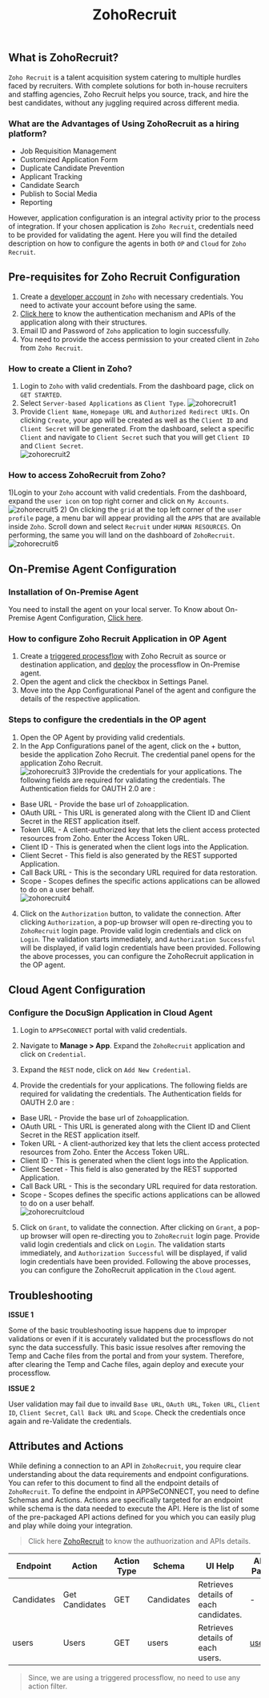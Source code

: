﻿---
title: "ZohoRecruit"
toc: true
description: "Get to know how you can configure ZohoRecruit credential in OP and Cloud agent, APIs, Actions and its filter."
keywords: "Pre-requisites for ZohoRecruit Configuration, Configure the ZohoRecruit Application in OP Agent, Configure the ZohoRecruit Application in Cloud Agent"
tag: developers
category: "Connectors"
menus: 
    zohosolution : 
        icon: fa fa-gg
        weight: 3
        title: "ZohoRecruit"
        identifier: zohorecruitconnector
---

## What is ZohoRecruit?

`Zoho Recruit` is a talent acquisition system catering to multiple hurdles faced by recruiters. 
With complete solutions for both in-house recruiters and staffing agencies, Zoho Recruit 
helps you source, track, and hire the best candidates, without any juggling required across different media.  

### What are the Advantages of Using ZohoRecruit as a hiring platform?

- Job Requisition Management  
- Customized Application Form     
- Duplicate Candidate Prevention      
- Applicant Tracking   
- Candidate Search    
- Publish to Social Media     
- Reporting       

However, application configuration is an integral activity prior to the process of integration. If your chosen application 
is `Zoho Recruit`, credentials need to be provided for validating the agent. Here you will find the detailed 
description on how to configure the agents in both `OP` and `Cloud` for `Zoho Recruit`.  

## Pre-requisites for Zoho Recruit Configuration 

1) Create a [developer account](https://accounts.zoho.in/register?servicename=AaaServer&serviceurl=https%3A%2F%2Fapi-console.zoho.in%2Flogin) in `Zoho` with necessary credentials. 
You need to activate your account before using the same.      
2) [Click here](https://www.zoho.com/recruit/developer-guide/apiv2/oauth-overview.html) to know the authentication mechanism and APIs of the application along with their structures.       
3) Email ID and Password of `Zoho` application to login successfully.    
4) You need to provide the access permission to your created client in `Zoho` from `Zoho Recruit`.       

### How to create a Client in Zoho?

1) Login to `Zoho` with valid credentials. From the dashboard page, click on `GET STARTED`.      
2) Select `Server-based Applications` as `Client Type`. 
![zohorecruit1](/staticfiles/connectors/media/application-connector/zohorecruit1.png)  
3) Provide `Client Name`, `Homepage URL` and `Authorized Redirect URIs`. On clicking `Create`, 
your app will be created as well as the `Client ID` and `Client Secret` will be generated. 
From the dashboard, select a specific `Client` and navigate to `Client Secret` such that you will get 
`Client ID` and `Client Secret`.   
![zohorecruit2](/staticfiles/connectors/media/application-connector/zohorecruit2.png)

### How to access ZohoRecruit from Zoho?

1)Login to your `Zoho` account with valid credentials. From the dashboard, expand the `user icon` on top right corner 
and click on `My Accounts`.           
![zohorecruit5](/staticfiles/connectors/media/application-connector/zohorecruit5.png)
2) On clicking the `grid` at the top left corner of the `user profile` page, a menu bar will appear providing 
all the `APPS` that are available inside `Zoho`. Scroll down and select `Recruit` under `HUMAN RESOURCES`. On performing, 
the same you will land on the dashboard of `ZohoRecruit`.
![zohorecruit6](/staticfiles/connectors/media/application-connector/zohorecruit6.png)

## On-Premise Agent Configuration 

### Installation of On-Premise Agent 

You need to install the agent on your local server. To Know about On-Premise Agent Configuration, [Click here](/deployment/Deployment-Configuration/#on-premise-agent-configuration).    

### How to configure Zoho Recruit Application in OP Agent 

1) Create a [triggered processflow](https://docs.appseconnect.com/processflow/trigger-processflow/) with Zoho Recruit as source or destination application, and [deploy](/processflow/deploying-and-executing-processflow/) the processflow in On-Premise agent.     
2) Open the agent and click the checkbox in Settings Panel.        
3) Move into the App Configurational Panel of the agent and configure the details of the respective application.         

### Steps to configure the credentials in the OP agent 

1) Open the OP Agent by providing valid credentials. 
2) In the App Configurations panel of the agent, click on the + button, beside the application Zoho Recruit. 
The credential panel opens for the application Zoho Recruit.  
![zohorecruit3](/staticfiles/connectors/media/application-connector/zohorecruit3.png)
3)Provide the credentials for your applications. The following fields are required for validating the credentials. 
The Authentication fields for OAUTH 2.0 are :

- Base URL - Provide the base url of `Zoho`application.   
- OAuth URL - This URL is generated along with the Client ID and Client Secret in the REST application itself.   
- Token URL - A client-authorized key that lets the client access protected resources from Zoho. Enter the Access Token URL. 
- Client ID - This is generated when the client logs into the Application.
- Client Secret - This field is also generated by the REST supported Application.
- Call Back URL - This is the secondary URL required for data restoration.
- Scope - Scopes defines the specific actions applications can be allowed to do on a user behalf.   
![zohorecruit4](/staticfiles/connectors/media/application-connector/zohorecruit4.png)

4) Click on the `Authorization` button, to validate the connection. 
After clicking `Authorization`, a pop-up browser will open re-directing you to `ZohoRecruit` login page. 
Provide valid login credentials and click on `Login`. The validation starts immediately, and `Authorization Successful` will be displayed, if valid login credentials have been provided. 
Following the above processes, you can configure the ZohoRecruit application in the OP agent. 

## Cloud Agent Configuration 

### Configure the DocuSign Application in Cloud Agent

1) Login to `APPSeCONNECT` portal with valid credentials.   

2) Navigate to **Manage > App**. Expand the `ZohoRecruit` application and click on `Credential`. 

3) Expand the `REST` node, click on `Add New Credential`.  

4) Provide the credentials for your applications. The following fields are required for validating the credentials. 
The Authentication fields for OAUTH 2.0 are :

- Base URL - Provide the base url of `Zoho`application.   
- OAuth URL - This URL is generated along with the Client ID and Client Secret in the REST application itself.   
- Token URL - A client-authorized key that lets the client access protected resources from Zoho. Enter the Access Token URL. 
- Client ID - This is generated when the client logs into the Application.
- Client Secret - This field is also generated by the REST supported Application.
- Call Back URL - This is the secondary URL required for data restoration.
- Scope - Scopes defines the specific actions applications can be allowed to do on a user behalf.  
![zohorecruitcloud](/staticfiles/connectors/media/application-connector/zohorecruitcloud.png)    

5) Click on `Grant`, to validate the connection. 
After clicking on `Grant`, a pop-up browser will open re-directing you to `ZohoRecruit` login page. 
Provide valid login credentials and click on `Login`. The validation starts immediately, and `Authorization Successful` will be displayed, if valid login credentials have been provided. 
Following the above processes, you can configure the ZohoRecruit application in the `Cloud` agent. 

## Troubleshooting

**ISSUE 1** 

Some of the basic troubleshooting issue happens due to improper validations or even if it is accurately validated but the 
processflows do not sync the data successfully. This basic issue resolves after removing the Temp and Cache files from the 
portal and from your system. Therefore, after clearing the Temp and Cache files, again deploy and execute your processflow.  

**ISSUE 2**

User validation may fail due to invaild `Base URL`, `OAuth URL`, `Token URL`, `Client ID`, `Client Secret`, `Call Back URL` and `Scope`. Check the credentials once again and re-Validate the credentials. 

## Attributes and Actions

While defining a connection to an API in `ZohoRecruit`, you require clear understanding about the data requirements and endpoint configurations. 
You can refer to this document to find all the endpoint details of `ZohoRecruit`. To define the endpoint in APPSeCONNECT, you need 
to define Schemas and Actions. Actions are specifically targeted for an endpoint while schema is the data needed to execute the API. Here is the 
list of some of the pre-packaged API actions defined for you which you can easily plug and play while doing your integration.

>Click here [ZohoRecruit](https://www.zoho.com/recruit/developer-guide/apiv2/get-roles.html) to know the authuorization and APIs details. 

|Endpoint|Action|Action Type|Schema|UI Help|API Path|
|---|---|---|---|------|-----|
|Candidates|Get Candidates|GET|Candidates|Retrieves details of each candidates.|-| 
|users|Users|GET|users|Retrieves details of each users.|[users](https://www.zoho.com/recruit/developer-guide/apiv2/get-users.html)|

>Since, we are using a triggered processflow, no need to use any action filter.   

